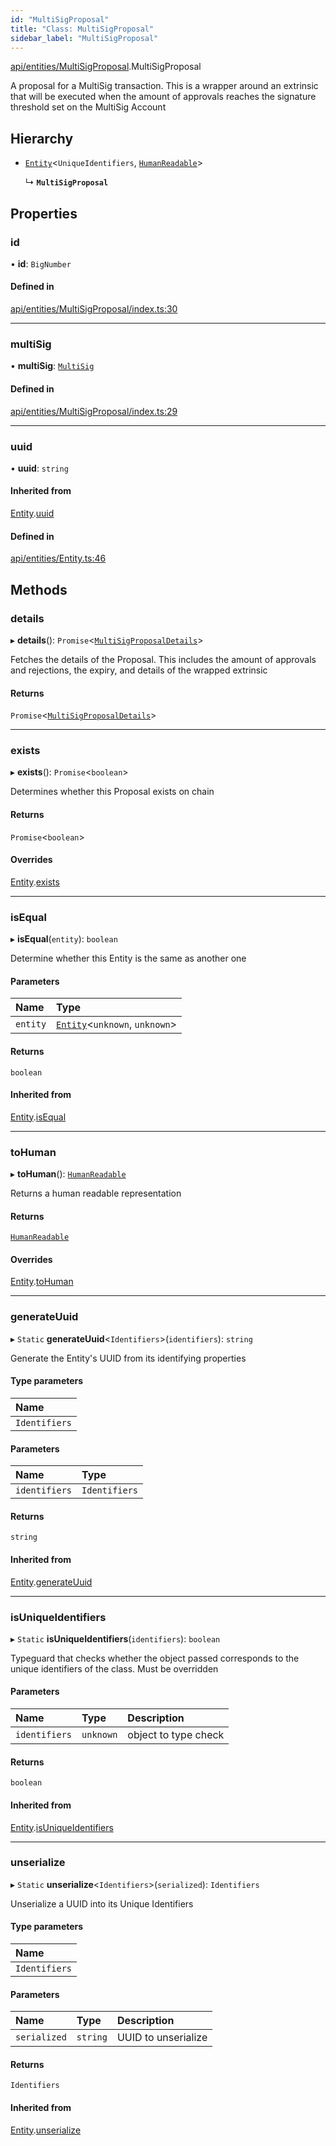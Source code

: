 ```yaml
---
id: "MultiSigProposal"
title: "Class: MultiSigProposal"
sidebar_label: "MultiSigProposal"
---
```


[api/entities/MultiSigProposal](../../../../modules/API/Entities/MultiSigProposal/MultiSigProposal.md).MultiSigProposal

A proposal for a MultiSig transaction. This is a wrapper around an extrinsic that will be executed when the amount of approvals reaches the signature threshold set on the MultiSig Account

## Hierarchy

- [`Entity`](../Entity/Entity.md)<`UniqueIdentifiers`, [`HumanReadable`](../../../../interfaces/API/Entities/MultiSigProposal/HumanReadable/HumanReadable.md)\>

  ↳ **`MultiSigProposal`**

## Properties

### id

• **id**: `BigNumber`

#### Defined in

[api/entities/MultiSigProposal/index.ts:30](https://github.com/PolymeshAssociation/polymesh-sdk/blob/95e180d2/src/api/entities/MultiSigProposal/index.ts#L30)

___

### multiSig

• **multiSig**: [`MultiSig`](../Account/MultiSig/MultiSig.md)

#### Defined in

[api/entities/MultiSigProposal/index.ts:29](https://github.com/PolymeshAssociation/polymesh-sdk/blob/95e180d2/src/api/entities/MultiSigProposal/index.ts#L29)

___

### uuid

• **uuid**: `string`

#### Inherited from

[Entity](../Entity/Entity.md).[uuid](../Entity/Entity.md#uuid)

#### Defined in

[api/entities/Entity.ts:46](https://github.com/PolymeshAssociation/polymesh-sdk/blob/95e180d2/src/api/entities/Entity.ts#L46)

## Methods

### details

▸ **details**(): `Promise`<[`MultiSigProposalDetails`](../../../../interfaces/API/Entities/MultiSigProposal/Types/MultiSigProposalDetails/MultiSigProposalDetails.md)\>

Fetches the details of the Proposal. This includes the amount of approvals and rejections, the expiry, and details of the wrapped extrinsic

#### Returns

`Promise`<[`MultiSigProposalDetails`](../../../../interfaces/API/Entities/MultiSigProposal/Types/MultiSigProposalDetails/MultiSigProposalDetails.md)\>

___

### exists

▸ **exists**(): `Promise`<`boolean`\>

Determines whether this Proposal exists on chain

#### Returns

`Promise`<`boolean`\>

#### Overrides

[Entity](../Entity/Entity.md).[exists](../Entity/Entity.md#exists)

___

### isEqual

▸ **isEqual**(`entity`): `boolean`

Determine whether this Entity is the same as another one

#### Parameters

| Name | Type |
| :------ | :------ |
| `entity` | [`Entity`](../Entity/Entity.md)<`unknown`, `unknown`\> |

#### Returns

`boolean`

#### Inherited from

[Entity](../Entity/Entity.md).[isEqual](../Entity/Entity.md#isequal)

___

### toHuman

▸ **toHuman**(): [`HumanReadable`](../../../../interfaces/API/Entities/MultiSigProposal/HumanReadable/HumanReadable.md)

Returns a human readable representation

#### Returns

[`HumanReadable`](../../../../interfaces/API/Entities/MultiSigProposal/HumanReadable/HumanReadable.md)

#### Overrides

[Entity](../Entity/Entity.md).[toHuman](../Entity/Entity.md#tohuman)

___

### generateUuid

▸ `Static` **generateUuid**<`Identifiers`\>(`identifiers`): `string`

Generate the Entity's UUID from its identifying properties

#### Type parameters

| Name |
| :------ |
| `Identifiers` |

#### Parameters

| Name | Type |
| :------ | :------ |
| `identifiers` | `Identifiers` |

#### Returns

`string`

#### Inherited from

[Entity](../Entity/Entity.md).[generateUuid](../Entity/Entity.md#generateuuid)

___

### isUniqueIdentifiers

▸ `Static` **isUniqueIdentifiers**(`identifiers`): `boolean`

Typeguard that checks whether the object passed corresponds to the unique identifiers of the class. Must be overridden

#### Parameters

| Name | Type | Description |
| :------ | :------ | :------ |
| `identifiers` | `unknown` | object to type check |

#### Returns

`boolean`

#### Inherited from

[Entity](../Entity/Entity.md).[isUniqueIdentifiers](../Entity/Entity.md#isuniqueidentifiers)

___

### unserialize

▸ `Static` **unserialize**<`Identifiers`\>(`serialized`): `Identifiers`

Unserialize a UUID into its Unique Identifiers

#### Type parameters

| Name |
| :------ |
| `Identifiers` |

#### Parameters

| Name | Type | Description |
| :------ | :------ | :------ |
| `serialized` | `string` | UUID to unserialize |

#### Returns

`Identifiers`

#### Inherited from

[Entity](../Entity/Entity.md).[unserialize](../Entity/Entity.md#unserialize)
